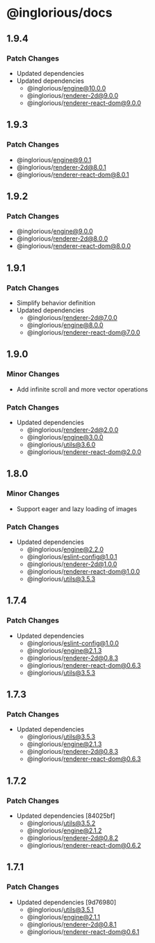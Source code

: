 # @inglorious/docs

## 1.9.4

### Patch Changes

- Updated dependencies
- Updated dependencies
  - @inglorious/engine@10.0.0
  - @inglorious/renderer-2d@9.0.0
  - @inglorious/renderer-react-dom@9.0.0

## 1.9.3

### Patch Changes

- @inglorious/engine@9.0.1
- @inglorious/renderer-2d@8.0.1
- @inglorious/renderer-react-dom@8.0.1

## 1.9.2

### Patch Changes

- @inglorious/engine@9.0.0
- @inglorious/renderer-2d@8.0.0
- @inglorious/renderer-react-dom@8.0.0

## 1.9.1

### Patch Changes

- Simplify behavior definition
- Updated dependencies
  - @inglorious/renderer-2d@7.0.0
  - @inglorious/engine@8.0.0
  - @inglorious/renderer-react-dom@7.0.0

## 1.9.0

### Minor Changes

- Add infinite scroll and more vector operations

### Patch Changes

- Updated dependencies
  - @inglorious/renderer-2d@2.0.0
  - @inglorious/engine@3.0.0
  - @inglorious/utils@3.6.0
  - @inglorious/renderer-react-dom@2.0.0

## 1.8.0

### Minor Changes

- Support eager and lazy loading of images

### Patch Changes

- Updated dependencies
  - @inglorious/engine@2.2.0
  - @inglorious/eslint-config@1.0.1
  - @inglorious/renderer-2d@1.0.0
  - @inglorious/renderer-react-dom@1.0.0
  - @inglorious/utils@3.5.3

## 1.7.4

### Patch Changes

- Updated dependencies
  - @inglorious/eslint-config@1.0.0
  - @inglorious/engine@2.1.3
  - @inglorious/renderer-2d@0.8.3
  - @inglorious/renderer-react-dom@0.6.3
  - @inglorious/utils@3.5.3

## 1.7.3

### Patch Changes

- Updated dependencies
  - @inglorious/utils@3.5.3
  - @inglorious/engine@2.1.3
  - @inglorious/renderer-2d@0.8.3
  - @inglorious/renderer-react-dom@0.6.3

## 1.7.2

### Patch Changes

- Updated dependencies [84025bf]
  - @inglorious/utils@3.5.2
  - @inglorious/engine@2.1.2
  - @inglorious/renderer-2d@0.8.2
  - @inglorious/renderer-react-dom@0.6.2

## 1.7.1

### Patch Changes

- Updated dependencies [9d76980]
  - @inglorious/utils@3.5.1
  - @inglorious/engine@2.1.1
  - @inglorious/renderer-2d@0.8.1
  - @inglorious/renderer-react-dom@0.6.1
